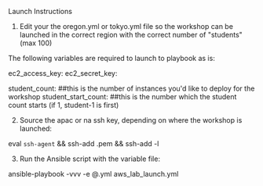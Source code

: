 Launch Instructions

1. Edit your the oregon.yml or tokyo.yml file so the workshop can be launched in the correct region with the correct number of "students" (max 100)

The following variables are required to launch to playbook as is:

ec2_access_key:
ec2_secret_key:

student_count: ##this is the number of instances you'd like to deploy for the workshop
student_start_count: ##this is the number which the student count starts (if 1, student-1 is first)

2. Source the apac or na ssh key, depending on where the workshop is launched:

eval `ssh-agent` && ssh-add <location>.pem && ssh-add -l

3. Run the Ansible script with the variable file:

ansible-playbook -vvv -e @<location>.yml aws_lab_launch.yml

